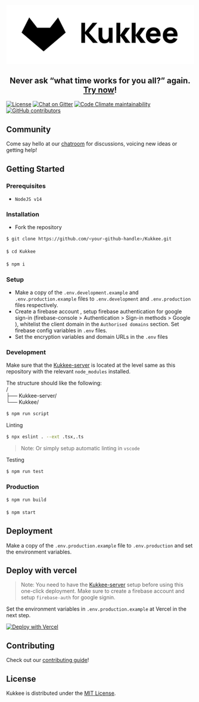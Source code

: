 [![Kukkee](./public/Kukkee-banner.png)](https://kukkee.com)

<h2 align="center" style="border-bottom: none;">Never ask “what time works for you all?” again. <a href="https://kukkee.com">Try now</a>!</h1>

[![License](https://img.shields.io/github/license/Kukkee/Kukkee?color=%23000000&style=for-the-badge)](https://github.com/Kukkee/Kukkee/blob/main/LICENSE)
[![Chat on Gitter](https://img.shields.io/badge/chat--on-gitter-brightgreen?color=%23000000&style=for-the-badge&logo=gitter)](https://gitter.im/Kukkee/community)
[![Code Climate maintainability](https://img.shields.io/codeclimate/maintainability/Kukkee/Kukkee?style=for-the-badge)](https://codeclimate.com/github/Kukkee/Kukkee)
[![GitHub contributors](https://img.shields.io/github/contributors/Kukkee/Kukkee?color=%23000000&&style=for-the-badge)](https://github.com/Kukkee/Kukkee/graphs/contributors)

## Community

Come say hello at our [chatroom](https://gitter.im/Kukkee/community) for discussions, voicing new ideas or getting help!

## Getting Started

### Prerequisites

- `NodeJS v14`

### Installation

- Fork the repository

```bash
$ git clone https://github.com/<your-github-handle>/Kukkee.git

$ cd Kukkee

$ npm i
```

### Setup

- Make a copy of the `.env.development.example` and `.env.production.example` files to `.env.development` and `.env.production` files respectively.
- Create a firebase account , setup firebase authentication for google sign-in (firebase-console > Authentication > Sign-in methods > Google ), whitelist the client domain in the `Authorised domains` section. Set firebase config variables in `.env` files.
- Set the encryption variables and domain URLs in the `.env` files

### Development

Make sure that the [Kukkee-server](https://github.com/Kukkee/Kukkee-server) is located at the level same as this repository with the relevant `node_modules` installed.

The structure should like the following:  
/  
├── Kukkee-server/  
└── Kukkee/

```bash
$ npm run script
```

Linting

```bash
$ npx eslint . --ext .tsx,.ts
```

> Note: Or simply setup automatic linting in `vscode`

Testing

```bash
$ npm run test
```

### Production

```bash
$ npm run build

$ npm start
```

## Deployment

Make a copy of the `.env.production.example` file to `.env.production` and set the environment variables.

## Deploy with vercel

> Note: You need to have the [Kukkee-server](https://github.com/Kukkee/Kukkee-server) setup before using this one-click deployment. Make sure to create a firebase account and setup `firebase-auth` for google signin.

Set the environment variables in `.env.production.example` at Vercel in the next step.

[![Deploy with Vercel](https://vercel.com/button)](https://vercel.com/new/git/external?repository-url=https%3A%2F%2Fgithub.com%2FKukkee%2FKukkee&project-name=Kukkee-demo&repository-name=Kukkee&demo-title=Kukkee%20Demo)

## Contributing

Check out our [contributing guide](https://github.com/Kukkee/Kukkee/blob/main/CONTRIBUTING.md)!

## License

Kukkee is distributed under the [MIT License](https://github.com/Kukkee/Kukkee/blob/main/LICENSE).
